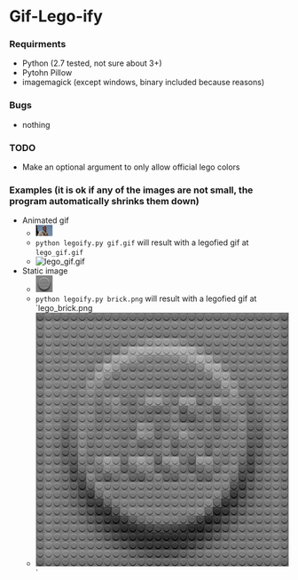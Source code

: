 # Gif-Lego-ify

### Requirments
* Python (2.7 tested, not sure about 3+)
* Pytohn Pillow
* imagemagick (except windows, binary included because reasons)

### Bugs
* nothing

### TODO
* Make an optional argument to only allow official lego colors

### Examples (it is ok if any of the images are not small, the program automatically shrinks them down)
* Animated gif 
  * ![gif.gif](https://github.com/JuanPotato/Gif-Lego-ify/raw/master/gif.gif)
  * `python legoify.py gif.gif` will result with a legofied gif at `lego_gif.gif`
  * ![lego_gif.gif](https://github.com/JuanPotato/Gif-Lego-ify/raw/master/lego_gif.gif)
* Static image
  * ![brick.png](https://github.com/JuanPotato/Gif-Lego-ify/raw/master/brick.png)
  * `python legoify.py brick.png` will result with a legofied gif at `lego_brick.png
  * ![lego_brick.png](https://github.com/JuanPotato/Gif-Lego-ify/raw/master/lego_brick.png)`